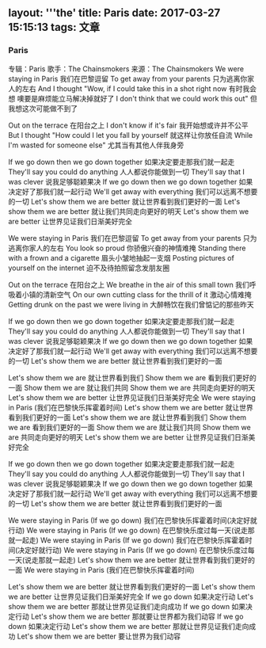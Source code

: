 layout: '''the'
title: Paris
date: 2017-03-27 15:15:13
tags: 文章
---

### Paris
专辑：Paris
歌手：The Chainsmokers
来源：The Chainsmokers
We were staying in Paris
我们在巴黎逗留
To get away from your parents
只为逃离你家人的左右
And I thought "Wow, if I could take this in a shot right now
有时我会想 噢要是麻烦能立马解决掉就好了
I don't think that we could work this out"
但我想这次可能做不到了
 
Out on the terrace
在阳台之上
I don't know if it's fair
我开始想或许并不公平
But I thought "How could I let you fall by yourself
就这样让你放任自流
While I'm wasted for someone else"
尤其当有其他人伴我身旁
 
If we go down then we go down together
如果决定要走那我们就一起走
They'll say you could do anything
人人都说你能做到一切
They'll say that I was clever
说我足够聪颖果决
If we go down then we go down together
如果决定好了那我们就一起行动
We'll get away with everything
我们可以远离不想要的一切
Let's show them we are better
就让世界看到我们更好的一面
Let's show them we are better
就让我们共同走向更好的明天
Let's show them we are better
让世界见证我们日渐美好完全
 
We were staying in Paris
我们在巴黎逗留
To get away from your parents
只为逃离你家人的左右
You look so proud
你骄傲兴奋的神情难掩
Standing there with a frown and a cigarette
眉头小皱地抽起一支烟
Posting pictures of yourself on the internet
迫不及待拍照留念发朋友圈
 
Out on the terrace
在阳台之上
We breathe in the air of this small town
我们呼吸着小镇的清新空气
On our own cutting class for the thrill of it
激动心情难掩
Getting drunk on the past we were living in
大醉畅饮在我们曾惦记的那些昨天
 
If we go down then we go down together
如果决定要走那我们就一起走
They'll say you could do anything
人人都说你能做到一切
They'll say that I was clever
说我足够聪颖果决
If we go down then we go down together
如果决定好了那我们就一起行动
We'll get away with everything
我们可以远离不想要的一切
Let's show them we are better
就让世界看到我们更好的一面
 
Let's show them we are
就让世界看到我们
Show them we are
看到我们更好的一面
Show them we are
就让我们共同
Show them we are
共同走向更好的明天
Let's show them we are better
让世界见证我们日渐美好完全
We were staying in Paris
(我们在巴黎快乐挥霍着时间)
Let's show them we are better
就让世界看到我们更好的一面
Let's show them we are
就让世界看到我们
Show them we are
看到我们更好的一面
Show them we are
就让我们共同
Show them we are
共同走向更好的明天
Let's show them we are better
让世界见证我们日渐美好完全
 
If we go down then we go down together
如果决定要走那我们就一起走
They'll say you could do anything
人人都说你能做到一切
They'll say that I was clever
说我足够聪颖果决
If we go down then we go down together
如果决定好了那我们就一起行动
We'll get away with everything
我们可以远离不想要的一切
Let's show them we are better
就让世界看到我们更好的一面
 
We were staying in Paris (If we go down)
我们在巴黎快乐挥霍着时间(决定好就行动)
We were staying in Paris (If we go down)
在巴黎快乐度过每一天(说走那就一起走)
We were staying in Paris (If we go down)
我们在巴黎快乐挥霍着时间(决定好就行动)
We were staying in Paris (If we go down)
在巴黎快乐度过每一天(说走那就一起走)
Let's show them we are better
就让世界看到我们更好的一面
We were staying in Paris
(我们在巴黎快乐挥霍着时间)
 
Let's show them we are better
就让世界看到我们更好的一面
Let's show them we are better
让世界见证我们日渐美好完全
If we go down
如果决定行动
Let's show them we are better
那就让世界见证我们走向成功
If we go down
如果决定行动
Let's show them we are better
那就要让世界都为我们动容
If we go down
如果决定行动
Let's show them we are better
那就让世界见证我们走向成功
Let's show them we are better
要让世界为我们动容